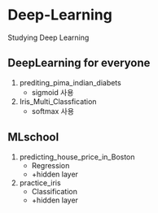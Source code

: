 # Deep-Learning
Studying Deep Learning

## DeepLearning for everyone
1. prediting_pima_indian_diabets
   - sigmoid 사용
2. Iris_Multi_Classfication
   - softmax 사용

## MLschool
1. predicting_house_price_in_Boston
   - Regression
   - +hidden layer
2. practice_iris
   - Classification
   - +hidden layer
